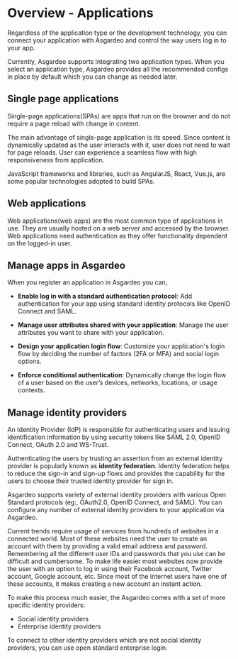 # Overview - Applications

Regardless of the application type or the development technology, you can connect your application with Asgardeo and
control the way users log in to your app.

Currently, Asgardeo supports integrating two application types. When you select an application type, Asgardeo provides
all the recommended configs in place by default which you can change as needed later.

## Single page applications

Single-page applications(SPAs) are apps that run on the browser and do not require a page reload with change 
in content. 

The main advantage of single-page application is its speed. Since content is dynamically updated as the user interacts with it, user does not need to wait for page reloads. User can experience a seamless flow with high responsiveness from application. 

JavaScript frameworks and libraries, such as AngularJS, React, Vue.js, are some popular technologies adopted to build SPAs.

## Web applications

Web applications(web apps) are the most common type of applications in use. They are usually hosted on a web server
and accessed by the browser. Web applications need authentication as they offer functionality dependent on the 
logged-in user.

## Manage apps in Asgardeo

When you register an application in Asgardeo you can,

* **Enable log in with a standard authentication protocol**: Add authentication for your app using standard identity
  protocols like OpenID Connect and SAML.

* **Manage user attributes shared with your application**: Manage the user attributes you want to share with your
  application.

* **Design your application login flow**: Customize your application's login flow by deciding the number of factors (2FA or MFA) and social login options.

* **Enforce conditional authentication**: Dynamically change the login flow of a user based on the user’s devices, networks, locations, or usage contexts.

## Manage identity providers

An Identity Provider (IdP) is responsible for authenticating users and issuing identification information by using security tokens like SAML 2.0, OpenID Connect, OAuth 2.0 and WS-Trust.

Authenticating the users by trusting an assertion from an external identity provider is popularly known as **identity federation**. Identity federation helps to reduce the sign-in and sign-up flows and provides the capability for the users to choose their trusted identity provider for sign in.

Asgardeo supports variety of external identity providers with various Open Standard protocols (eg:, OAuth2.0, OpenID Connect, and SAML). You can configure any number of external identity providers to your application via Asgardeo.

Current trends require usage of services from hundreds of websites in a connected world. Most of these websites need the user to create an account with them by providing a valid email address and password. Remembering all the different user IDs and passwords that you use can be difficult and cumbersome. To make life easier most websites now provide the user with an option to log in using their Facebook account, Twitter account, Google account, etc. Since most of the internet users have one of these accounts, it makes creating a new account an instant action.

To make this process much easier, the Asgardeo comes with a set of more specific identity providers:

- <a :href="$withBase('/guides/connections/social-login/')">Social identity providers</a>
- <a :href="$withBase('/guides/connections/enterprise-login/')">Enterprise identity providers</a>

To connect to other identity providers which are not social identity providers, you can use open standard enterprise login.